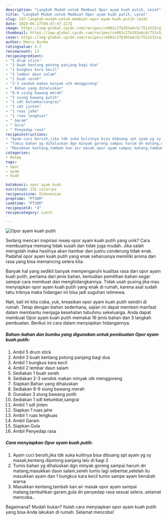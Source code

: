 ```yaml
---
description: "Langkah Mudah untuk Membuat Opor ayam kuah putih, Lezat"
title: "Langkah Mudah untuk Membuat Opor ayam kuah putih, Lezat"
slug: 247-langkah-mudah-untuk-membuat-opor-ayam-kuah-putih-lezat
date: 2020-06-27T04:47:47.217Z
image: https://img-global.cpcdn.com/recipes/ce901c27b393a6c6/751x532cq70/opor-ayam-kuah-putih-foto-resep-utama.jpg
thumbnail: https://img-global.cpcdn.com/recipes/ce901c27b393a6c6/751x532cq70/opor-ayam-kuah-putih-foto-resep-utama.jpg
cover: https://img-global.cpcdn.com/recipes/ce901c27b393a6c6/751x532cq70/opor-ayam-kuah-putih-foto-resep-utama.jpg
author: Henry Burke
ratingvalue: 4.7
reviewcount: 13
recipeingredient:
- "5 drum stick"
- "3 buah kentang potong panjang bagi dua"
- "1 bungkus kara kecil"
- "2 lembar daun salam"
- "1 buah sereh"
- "2-3 sendok makan minyak utk menggoreng"
- " Bahan yang dihaluskan"
- "8-9 siung bawang merah"
- "3 siung bawang putih"
- "1 sdt ketumbarsangrai"
- "1 sdt jinten"
- "1 ruas jahe"
- "1 ruas lengkuas"
- " Garam"
- " Gula"
- " Penyedap rasa"
recipeinstructions:
- "Ayam cuci bersih,jika tdk suka kulitnya bisa dibuang spt ayam yg sy masak,kentang dipotong panjang lalu di bagi 2"
- "Tumis bahan yg dihaluskan dgn minyak goreng sampai harum dn matang,masukkan daun salam,sereh tumis lagi sebentar,setelah itu masukkan ayam dan 1 bungkus kara kecil tumis sampe ayam berubah warna"
- "Masukkan kentang,tambah kan air masak opor ayam sampai matang,tambahkan garam,gula dn penyedap rasa sesuai selera..selamat mencoba.."
categories:
- Resep
tags:
- opor
- ayam
- kuah

katakunci: opor ayam kuah 
nutrition: 232 calories
recipecuisine: Indonesian
preptime: "PT36M"
cooktime: "PT38M"
recipeyield: "4"
recipecategory: Lunch

---
```



![Opor ayam kuah putih](https://img-global.cpcdn.com/recipes/ce901c27b393a6c6/751x532cq70/opor-ayam-kuah-putih-foto-resep-utama.jpg)

Sedang mencari inspirasi resep opor ayam kuah putih yang unik? Cara membuatnya memang tidak susah dan tidak juga mudah. Jika salah mengolah maka hasilnya akan hambar dan justru cenderung tidak enak. Padahal opor ayam kuah putih yang enak seharusnya memiliki aroma dan rasa yang bisa memancing selera kita.



Banyak hal yang sedikit banyak mempengaruhi kualitas rasa dari opor ayam kuah putih, pertama dari jenis bahan, kemudian pemilihan bahan segar sampai cara membuat dan menghidangkannya. Tidak usah pusing jika mau menyiapkan opor ayam kuah putih yang enak di rumah, karena asal sudah tahu triknya maka hidangan ini bisa jadi suguhan istimewa.


Nah, kali ini kita coba, yuk, kreasikan opor ayam kuah putih sendiri di rumah. Tetap dengan bahan sederhana, sajian ini dapat memberi manfaat dalam membantu menjaga kesehatan tubuhmu sekeluarga. Anda dapat membuat Opor ayam kuah putih memakai 16 jenis bahan dan 3 langkah pembuatan. Berikut ini cara dalam menyiapkan hidangannya.

<!--inarticleads1-->

##### Bahan-bahan dan bumbu yang digunakan untuk pembuatan Opor ayam kuah putih:

1. Ambil 5 drum stick
1. Ambil 3 buah kentang potong panjang bagi dua
1. Ambil 1 bungkus kara kecil
1. Ambil 2 lembar daun salam
1. Sediakan 1 buah sereh
1. Sediakan 2-3 sendok makan minyak utk menggoreng
1. Siapkan  Bahan yang dihaluskan
1. Sediakan 8-9 siung bawang merah
1. Gunakan 3 siung bawang putih
1. Sediakan 1 sdt ketumbar,sangrai
1. Ambil 1 sdt jinten
1. Siapkan 1 ruas jahe
1. Ambil 1 ruas lengkuas
1. Ambil  Garam
1. Siapkan  Gula
1. Ambil  Penyedap rasa




<!--inarticleads2-->

##### Cara menyiapkan Opor ayam kuah putih:

1. Ayam cuci bersih,jika tdk suka kulitnya bisa dibuang spt ayam yg sy masak,kentang dipotong panjang lalu di bagi 2
1. Tumis bahan yg dihaluskan dgn minyak goreng sampai harum dn matang,masukkan daun salam,sereh tumis lagi sebentar,setelah itu masukkan ayam dan 1 bungkus kara kecil tumis sampe ayam berubah warna
1. Masukkan kentang,tambah kan air masak opor ayam sampai matang,tambahkan garam,gula dn penyedap rasa sesuai selera..selamat mencoba..




Bagaimana? Mudah bukan? Itulah cara menyiapkan opor ayam kuah putih yang bisa Anda lakukan di rumah. Selamat mencoba!
